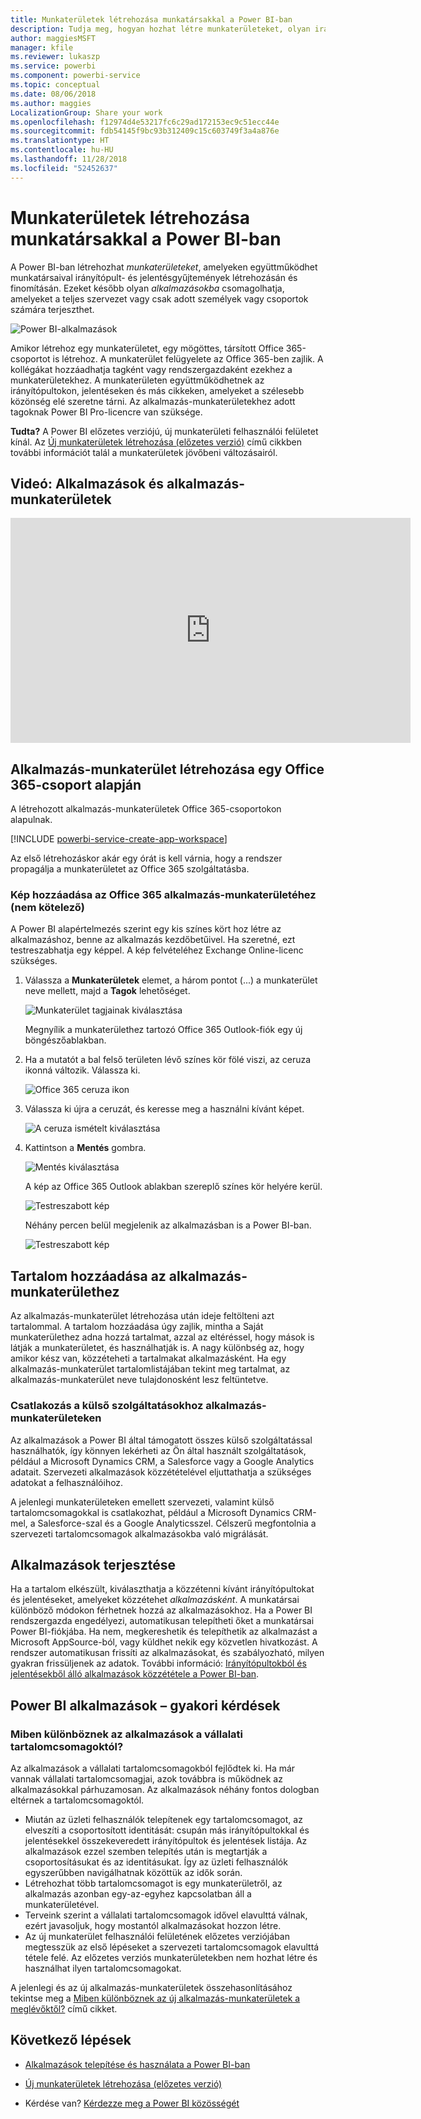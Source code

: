 ```yaml
---
title: Munkaterületek létrehozása munkatársakkal a Power BI-ban
description: Tudja meg, hogyan hozhat létre munkaterületeket, olyan irányítópultokból és jelentésekből álló gyűjteményeket, amelyek célja az alapvető metrikák biztosítása a vállalat számára.
author: maggiesMSFT
manager: kfile
ms.reviewer: lukaszp
ms.service: powerbi
ms.component: powerbi-service
ms.topic: conceptual
ms.date: 08/06/2018
ms.author: maggies
LocalizationGroup: Share your work
ms.openlocfilehash: f12974d4e53217fc6c29ad172153ec9c51ecc44e
ms.sourcegitcommit: fdb54145f9bc93b312409c15c603749f3a4a876e
ms.translationtype: HT
ms.contentlocale: hu-HU
ms.lasthandoff: 11/28/2018
ms.locfileid: "52452637"
---
```

# <a name="create-workspaces-with-your-colleagues-in-power-bi"></a>Munkaterületek létrehozása munkatársakkal a Power BI-ban

A Power BI-ban létrehozhat *munkaterületeket*, amelyeken együttműködhet munkatársaival irányítópult- és jelentésgyűjtemények létrehozásán és finomításán. Ezeket később olyan *alkalmazásokba* csomagolhatja, amelyeket a teljes szervezet vagy csak adott személyek vagy csoportok számára terjeszthet. 

![Power BI-alkalmazások](media/service-create-workspaces/power-bi-apps-left-nav.png)

Amikor létrehoz egy munkaterületet, egy mögöttes, társított Office 365-csoportot is létrehoz. A munkaterület felügyelete az Office 365-ben zajlik. A kollégákat hozzáadhatja tagként vagy rendszergazdaként ezekhez a munkaterületekhez. A munkaterületen együttműködhetnek az irányítópultokon, jelentéseken és más cikkeken, amelyeket a szélesebb közönség elé szeretne tárni. Az alkalmazás-munkaterületekhez adott tagoknak Power BI Pro-licencre van szüksége. 

**Tudta?** A Power BI előzetes verziójú, új munkaterületi felhasználói felületet kínál. Az [Új munkaterületek létrehozása (előzetes verzió)](service-create-the-new-workspaces.md) című cikkben további információt talál a munkaterületek jövőbeni változásairól. 

## <a name="video-apps-and-app-workspaces"></a>Videó: Alkalmazások és alkalmazás-munkaterületek
<iframe width="640" height="360" src="https://www.youtube.com/embed/Ey5pyrr7Lk8?showinfo=0" frameborder="0" allowfullscreen></iframe>

## <a name="create-an-app-workspace-based-on-an-office-365-group"></a>Alkalmazás-munkaterület létrehozása egy Office 365-csoport alapján

A létrehozott alkalmazás-munkaterületek Office 365-csoportokon alapulnak.

[!INCLUDE [powerbi-service-create-app-workspace](./includes/powerbi-service-create-app-workspace.md)]

Az első létrehozáskor akár egy órát is kell várnia, hogy a rendszer propagálja a munkaterületet az Office 365 szolgáltatásba. 

### <a name="add-an-image-to-your-office-365-app-workspace-optional"></a>Kép hozzáadása az Office 365 alkalmazás-munkaterületéhez (nem kötelező)
A Power BI alapértelmezés szerint egy kis színes kört hoz létre az alkalmazáshoz, benne az alkalmazás kezdőbetűivel. Ha szeretné, ezt testreszabhatja egy képpel. A kép felvételéhez Exchange Online-licenc szükséges.

1. Válassza a **Munkaterületek** elemet, a három pontot (...) a munkaterület neve mellett, majd a **Tagok** lehetőséget. 
   
     ![Munkaterület tagjainak kiválasztása](media/service-create-distribute-apps/power-bi-apps-workspace-members.png)
   
    Megnyílik a munkaterülethez tartozó Office 365 Outlook-fiók egy új böngészőablakban.
2. Ha a mutatót a bal felső területen lévő színes kör fölé viszi, az ceruza ikonná változik. Válassza ki.
   
     ![Office 365 ceruza ikon](media/service-create-distribute-apps/power-bi-apps-workspace-edit-image.png)
3. Válassza ki újra a ceruzát, és keresse meg a használni kívánt képet.
   
     ![A ceruza ismételt kiválasztása](media/service-create-distribute-apps/power-bi-apps-workspace-edit-group.png)

4. Kattintson a **Mentés** gombra.
   
     ![Mentés kiválasztása](media/service-create-distribute-apps/power-bi-apps-workspace-save-image.png)
   
    A kép az Office 365 Outlook ablakban szereplő színes kör helyére kerül. 
   
     ![Testreszabott kép](media/service-create-distribute-apps/power-bi-apps-workspace-image-in-office-365.png)
   
    Néhány percen belül megjelenik az alkalmazásban is a Power BI-ban.
   
     ![Testreszabott kép](media/service-create-distribute-apps/power-bi-apps-image.png)

## <a name="add-content-to-your-app-workspace"></a>Tartalom hozzáadása az alkalmazás-munkaterülethez

Az alkalmazás-munkaterület létrehozása után ideje feltölteni azt tartalommal. A tartalom hozzáadása úgy zajlik, mintha a Saját munkaterülethez adna hozzá tartalmat, azzal az eltéréssel, hogy mások is látják a munkaterületet, és használhatják is. A nagy különbség az, hogy amikor kész van, közzéteheti a tartalmakat alkalmazásként. Ha egy alkalmazás-munkaterület tartalomlistájában tekint meg tartalmat, az alkalmazás-munkaterület neve tulajdonosként lesz feltüntetve.

### <a name="connect-to-third-party-services-in-app-workspaces"></a>Csatlakozás a külső szolgáltatásokhoz alkalmazás-munkaterületeken

Az alkalmazások a Power BI által támogatott összes külső szolgáltatással használhatók, így könnyen lekérheti az Ön által használt szolgáltatások, például a Microsoft Dynamics CRM, a Salesforce vagy a Google Analytics adatait. Szervezeti alkalmazások közzétételével eljuttathatja a szükséges adatokat a felhasználóihoz.

A jelenlegi munkaterületeken emellett szervezeti, valamint külső tartalomcsomagokkal is csatlakozhat, például a Microsoft Dynamics CRM-mel, a Salesforce-szal és a Google Analyticsszel. Célszerű megfontolnia a szervezeti tartalomcsomagok alkalmazásokba való migrálását.

## <a name="distribute-an-app"></a>Alkalmazások terjesztése

Ha a tartalom elkészült, kiválaszthatja a közzétenni kívánt irányítópultokat és jelentéseket, amelyeket közzétehet *alkalmazásként*. A munkatársai különböző módokon férhetnek hozzá az alkalmazásokhoz. Ha a Power BI rendszergazda engedélyezi, automatikusan telepítheti őket a munkatársai Power BI-fiókjába. Ha nem, megkereshetik és telepíthetik az alkalmazást a Microsoft AppSource-ból, vagy küldhet nekik egy közvetlen hivatkozást. A rendszer automatikusan frissíti az alkalmazásokat, és szabályozható, milyen gyakran frissüljenek az adatok. További információ: [Irányítópultokból és jelentésekből álló alkalmazások közzététele a Power BI-ban](service-create-distribute-apps.md).

## <a name="power-bi-apps-faq"></a>Power BI alkalmazások – gyakori kérdések

### <a name="how-are-apps-different-from-organizational-content-packs"></a>Miben különböznek az alkalmazások a vállalati tartalomcsomagoktól?
Az alkalmazások a vállalati tartalomcsomagokból fejlődtek ki. Ha már vannak vállalati tartalomcsomagjai, azok továbbra is működnek az alkalmazásokkal párhuzamosan. Az alkalmazások néhány fontos dologban eltérnek a tartalomcsomagoktól. 

* Miután az üzleti felhasználók telepítenek egy tartalomcsomagot, az elveszíti a csoportosított identitását: csupán más irányítópultokkal és jelentésekkel összekeveredett irányítópultok és jelentések listája. Az alkalmazások ezzel szemben telepítés után is megtartják a csoportosításukat és az identitásukat. Így az üzleti felhasználók egyszerűbben navigálhatnak közöttük az idők során.
* Létrehozhat több tartalomcsomagot is egy munkaterületről, az alkalmazás azonban egy-az-egyhez kapcsolatban áll a munkaterületével. 
* Terveink szerint a vállalati tartalomcsomagok idővel elavulttá válnak, ezért javasoljuk, hogy mostantól alkalmazásokat hozzon létre.  
* Az új munkaterület felhasználói felületének előzetes verziójában megtesszük az első lépéseket a szervezeti tartalomcsomagok elavulttá tétele felé. Az előzetes verziós munkaterületekben nem hozhat létre és használhat ilyen tartalomcsomagokat.

A jelenlegi és az új alkalmazás-munkaterületek összehasonlításához tekintse meg a [Miben különböznek az új alkalmazás-munkaterületek a meglévőktől?](service-create-the-new-workspaces.md#how-are-the-new-app-workspaces-different-from-current-app-workspaces) című cikket. 

## <a name="next-steps"></a>Következő lépések
* [Alkalmazások telepítése és használata a Power BI-ban](service-create-distribute-apps.md)
- [Új munkaterületek létrehozása (előzetes verzió)](service-create-the-new-workspaces.md)
* Kérdése van? [Kérdezze meg a Power BI közösségét](http://community.powerbi.com/)
